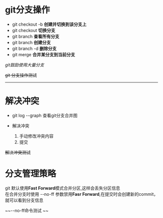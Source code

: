 # git分支操作

+ git checkout -b <name> **创建并切换到该分支上**
+ git checkout <name> **切换分支**
+ git branch **查看所有分支**
+ git branch <name> **创建分支**
+ git branch -d <name> **删除分支**
+ git merge <name> **合并某分支到当前分支**

*git鼓励使用大量分支*

~~git 分支操作测试~~

---

# 解决冲突

+ git log --graph 查看git分支合并图

+ 解决冲突
   1. 手动修改冲突内容
   2. 提交


~~解决冲突测试~~

# 分支管理策略

git 默认使用**Fast Forward**模式合并分区,这样会丢失分区信息  
在合并分支时使用 --no-ff 参数禁用**Fasr Forward**,在提交时会创建新的commit，就可以看到分支信息  

~~--no-ff命令测试 ~~